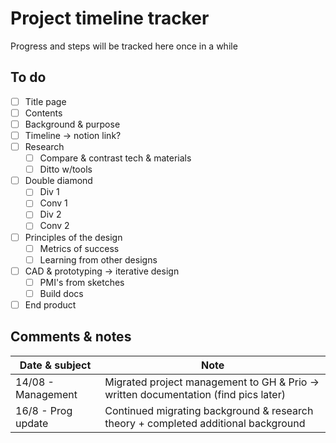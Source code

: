 # Project timeline tracker

Progress and steps will be tracked here once in a while

## To do

- [ ] Title page
- [ ] Contents
- [ ] Background & purpose
- [ ] Timeline -> notion link?
- [ ] Research
  - [ ] Compare & contrast tech & materials
  - [ ] Ditto w/tools
- [ ] Double diamond
  - [ ] Div 1
  - [ ] Conv 1
  - [ ] Div 2
  - [ ] Conv 2
- [ ] Principles of the design
  - [ ] Metrics of success
  - [ ] Learning from other designs
- [ ] CAD & prototyping -> iterative design
  - [ ] PMI's from sketches
  - [ ] Build docs
- [ ] End product

## Comments & notes

| Date & subject | Note |
|--------------- | --------------- |
| 14/08 - Management | Migrated project management to GH & Prio -> written documentation (find pics later) |
| 16/8 - Prog update | Continued migrating background & research theory + completed additional background |
